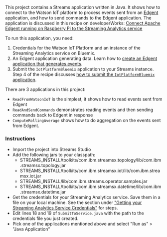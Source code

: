 This project contains a Streams application written in Java. It shows how to connect to the Watson IoT platform to process events sent from an [Edgent](https://edgent.apache.org) application, and how to send commands to the Edgent application.
The application is discussed in this recipe on developerWorks: [Connect Apache Edgent running on Raspberry Pi to the Streaming Analytics service](https://developer.ibm.com/recipes/tutorials/connect-apache-edgent-to-the-streaming-analytics-service-using-the-watson-iot-platform/)


To run this application, you need:
 1. Credentials for the Watson IoT Platform and an instance of the Streaming Analytics service on Bluemix.
 2. An Edgent application generating data.  Learn how to [create an Edgent application that generates events](https://developer.ibm.com/recipes/tutorials/send-events-to-the-watson-iot-platform-from-a-raspberry-pi-running-apache-edgent/).
 3. Submit the `IotPlatformBluemix` application to your Streams instance.  Step 4 of the recipe discusses [how to submit the `IotPlatformBluemix` application](https://developer.ibm.com/recipes/tutorials/connect-apache-edgent-to-the-streaming-analytics-service-using-the-watson-iot-platform/#r_step4).
 
There are 3 applications in this project:
- `ReadFromWatsonIoT` is the simplest, it shows how to read events sent from Edgent
- `ReadAndSendCommands` demonstrates reading events and then sending commands back to Edgent in response
- `ComputeRollingAverage` shows how to do aggregation on the events sent from Edgent.


### Instructions

- Import the project into Streams Studio
- Add the following jars to your classpath:
   - STREAMS_INSTALL/toolkits/com.ibm.streamsx.topology/lib/com.ibm.streamsx.topology.jar
   - STREAMS_INSTALL/toolkits/com.ibm.streamsx.iot/lib/com.ibm.streamsx.iot.jar
   - STREAMS_INSTALL/lib/com.ibm.streams.operator.samples.jar
   - STREAMS_INSTALL/toolkits/com.ibm.streamsx.datetime/lib/com.ibm.streamsx.datetime.jar
- Get the credentials for your Streaming Analytics service. Save them in a file on your local machine. See the section under ["Getting your Streaming Analytics Service Credentials"](https://developer.ibm.com/recipes/tutorials/connect-apache-edgent-to-the-streaming-analytics-service-using-the-watson-iot-platform/#r_step3) for steps.
- Edit lines 18 and 19 of `SubmitToService.java` with the path to the credentials file you just created.
- Pick one of the applications mentioned above and select "Run as" > "Java Application"
